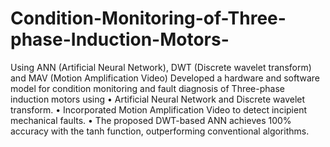# Condition-Monitoring-of-Three-phase-Induction-Motors-
Using ANN (Artificial Neural Network), DWT (Discrete wavelet transform) and MAV (Motion Amplification Video)
Developed a hardware and software model for condition monitoring and fault diagnosis of Three-phase induction motors using
• Artificial Neural Network and Discrete wavelet transform.
• Incorporated Motion Amplification Video to detect incipient mechanical faults.
• The proposed DWT-based ANN achieves 100% accuracy with the tanh function, outperforming conventional algorithms.
